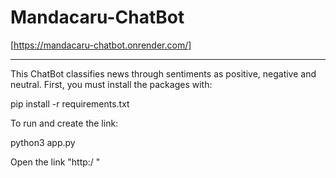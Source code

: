 # Mandacaru-ChatBot

[https://mandacaru-chatbot.onrender.com/]

------------------------------------------------------------------------------------
This ChatBot classifies news through sentiments as positive, negative and neutral.
First, you must install the packages with:

pip install -r requirements.txt

To run and create the link: 

python3 app.py

Open the link "http:/ "
